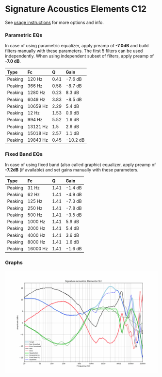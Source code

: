 # Signature Acoustics Elements C12
See [usage instructions](https://github.com/jaakkopasanen/AutoEq#usage) for more options and info.

### Parametric EQs
In case of using parametric equalizer, apply preamp of **-7.0dB** and build filters manually
with these parameters. The first 5 filters can be used independently.
When using independent subset of filters, apply preamp of **-7.0 dB**.

| Type    | Fc       |    Q | Gain     |
|:--------|:---------|:-----|:---------|
| Peaking | 120 Hz   | 0.41 | -7.6 dB  |
| Peaking | 366 Hz   | 0.58 | -8.7 dB  |
| Peaking | 1280 Hz  | 0.23 | 8.3 dB   |
| Peaking | 6049 Hz  | 3.83 | -8.5 dB  |
| Peaking | 10659 Hz | 2.29 | 5.4 dB   |
| Peaking | 12 Hz    | 1.53 | 0.9 dB   |
| Peaking | 994 Hz   | 5.52 | 1.6 dB   |
| Peaking | 13121 Hz | 1.5  | 2.6 dB   |
| Peaking | 15018 Hz | 2.57 | 1.1 dB   |
| Peaking | 19843 Hz | 0.45 | -10.2 dB |

### Fixed Band EQs
In case of using fixed band (also called graphic) equalizer, apply preamp of **-7.2dB**
(if available) and set gains manually with these parameters.

| Type    | Fc       |    Q | Gain    |
|:--------|:---------|:-----|:--------|
| Peaking | 31 Hz    | 1.41 | -1.4 dB |
| Peaking | 62 Hz    | 1.41 | -4.9 dB |
| Peaking | 125 Hz   | 1.41 | -7.3 dB |
| Peaking | 250 Hz   | 1.41 | -7.8 dB |
| Peaking | 500 Hz   | 1.41 | -3.5 dB |
| Peaking | 1000 Hz  | 1.41 | 5.9 dB  |
| Peaking | 2000 Hz  | 1.41 | 5.4 dB  |
| Peaking | 4000 Hz  | 1.41 | 3.6 dB  |
| Peaking | 8000 Hz  | 1.41 | 1.6 dB  |
| Peaking | 16000 Hz | 1.41 | -1.6 dB |

### Graphs
![](./Signature%20Acoustics%20Elements%20C12.png)